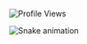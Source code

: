 ![Profile Views](http://estruyf-github.azurewebsites.net/api/VisitorHit?user=fajusto&repo=fajusto&countColorcountColor)

![Snake animation](https://github.com/fajusto/blob/blob/master/github-user-contribution.svg)
